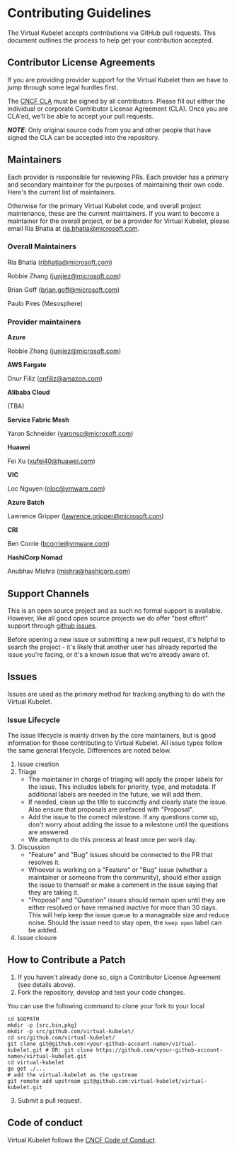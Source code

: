 # Contributing Guidelines

The Virtual Kubelet accepts contributions via GitHub pull requests. This document outlines the process to help get your contribution
accepted.

## Contributor License Agreements

If you are providing provider support for the Virtual Kubelet then we have to jump through some legal hurdles first.

The [CNCF CLA](https://github.com/kubernetes/community/blob/master/CLA.md) must be signed by all
contributors. Please fill out either the individual or corporate Contributor
License Agreement (CLA). Once you are CLA'ed, we'll be able to accept your pull
requests.

***NOTE***: Only original source code from you and other people that have
signed the CLA can be accepted into the repository.

## Maintainers

Each provider is responsible for reviewing PRs. Each provider has a primary and secondary maintainer for the purposes of maintaining their own code.
Here's the current list of maintainers.

Otherwise for the primary Virtual Kubelet code, and overall project maintenance, these are the current maintainers. If you want to become a maintainer for the overall project, or be a provider for Virtual Kubelet, please email Ria Bhatia at ria.bhatia@microsoft.com.

### Overall Maintainers

Ria Bhatia (ribhatia@microsoft.com)

Robbie Zhang (junjiez@microsoft.com)

Brian Goff (brian.goff@microsoft.com)

Paulo Pires (Mesosphere)


### Provider maintainers

**Azure**

Robbie Zhang (junjiez@microsoft.com)

**AWS Fargate**

Onur Filiz (onfiliz@amazon.com)

**Alibaba Cloud**

(TBA)

**Service Fabric Mesh**

Yaron Schneider (yaronsc@microsoft.com)

**Huawei**

Fei Xu (xufei40@huawei.com)

**VIC**

Loc Nguyen (nloc@vmware.com)

**Azure Batch**

Lawrence Gripper (lawrence.gripper@microsoft.com)

**CRI**

Ben Corrie (bcorrie@vmware.com)

**HashiCorp Nomad**

Anubhav Mishra (mishra@hashicorp.com)

## Support Channels

This is an open source project and as such no formal support is available.
However, like all good open source projects we do offer "best effort" support
through [github issues](https://github.com/virtual-kubelet/virtual-kubelet).

Before opening a new issue or submitting a new pull request, it's helpful to
search the project - it's likely that another user has already reported the
issue you're facing, or it's a known issue that we're already aware of.

## Issues

Issues are used as the primary method for tracking anything to do with the
Virtual Kubelet.

### Issue Lifecycle

The issue lifecycle is mainly driven by the core maintainers, but is good
information for those contributing to Virtual Kubelet. All issue types
follow the same general lifecycle. Differences are noted below.

1. Issue creation
1. Triage
    - The maintainer in charge of triaging will apply the proper labels for the
    issue. This includes labels for priority, type, and metadata. If additional
    labels are needed in the future, we will add them.
    - If needed, clean up the title to succinctly and clearly state the issue.
    Also ensure that proposals are prefaced with "Proposal".
    - Add the issue to the correct milestone. If any questions come up, don't
    worry about adding the issue to a milestone until the questions are
    answered.
    - We attempt to do this process at least once per work day.
1. Discussion
    - "Feature" and "Bug" issues should be connected to the PR that resolves it.
    - Whoever is working on a "Feature" or "Bug" issue (whether a maintainer or
    someone from the community), should either assign the issue to themself or
    make a comment in the issue saying that they are taking it.
    - "Proposal" and "Question" issues should remain open until they are
    either resolved or have remained inactive for more than 30 days. This will
    help keep the issue queue to a manageable size and reduce noise. Should the
    issue need to stay open, the `keep open` label can be added.
1. Issue closure

## How to Contribute a Patch

1. If you haven't already done so, sign a Contributor License Agreement
(see details above).
2. Fork the repository, develop and test your code changes.

You can use the following command to clone your fork to your local
```
cd $GOPATH
mkdir -p {src,bin,pkg}
mkdir -p src/github.com/virtual-kubelet/
cd src/github.com/virtual-kubelet/
git clone git@github.com:<your-github-account-name>/virtual-kubelet.git # OR: git clone https://github.com/<your-github-account-name>/virtual-kubelet.git
cd virtual-kubelet
go get ./...
# add the virtual-kubelet as the upstream
git remote add upstream git@github.com:virtual-kubelet/virtual-kubelet.git
```
3. Submit a pull request.

## Code of conduct

Virtual Kubelet follows the [CNCF Code of Conduct](https://github.com/cncf/foundation/blob/master/code-of-conduct.md).
